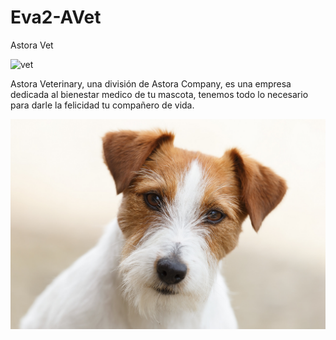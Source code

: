 # Eva2-AVet
Astora Vet


![vet](https://github.com/radmis1/Adtora-Library/blob/master/src/assets/A.png)



Astora Veterinary, una división de Astora Company, es una empresa dedicada al bienestar medico de tu mascota, tenemos todo lo necesario para darle la felicidad tu compañero de vida.


![perro](https://github.com/radmis1/Eva2-AVet/blob/master/imgaes/perro.png)

